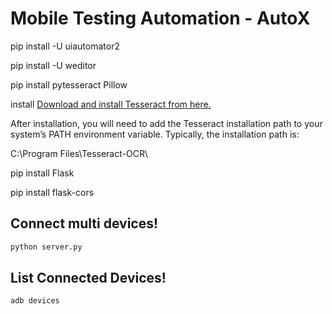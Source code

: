 # Mobile Testing Automation - AutoX

pip install -U uiautomator2

pip install -U weditor

pip install pytesseract Pillow

install [Download and install Tesseract from here.](https://github.com/UB-Mannheim/tesseract/wiki)

After installation, you will need to add the Tesseract installation path to your system’s PATH environment variable. Typically, the installation path is:

C:\Program Files\Tesseract-OCR\

pip install Flask

pip install flask-cors


## Connect multi devices!
```sh
python server.py
```

## List Connected Devices!
```sh
adb devices
```
